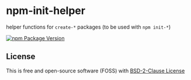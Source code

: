 # npm-init-helper

helper functions for `create-*` packages (to be used with `npm init-*`)

[![npm Package Version](https://img.shields.io/npm/v/npm-init-helper.svg?maxAge=3600)](https://www.npmjs.com/package/npm-init-helper)

## License

This is free and open-source software (FOSS) with
[BSD-2-Clause License](./LICENSE)
